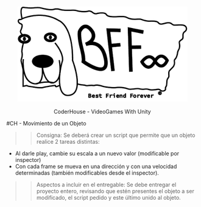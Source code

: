 
<p align="center">
  <p align="center">    
    <img src="https://github.com/JesusRamirezGamarra/signature/blob/main/public/img/Logo_Negro.png" alt="BFFs" height="250">    
  </p>
  <p align="center">
       CoderHouse - VideoGames With Unity
  </p>
</p>

#CH - Movimiento de un Objeto

>> Consigna: Se deberá crear un script que permite que un objeto realice 2 tareas distintas: 
* Al darle play, cambie su escala a un nuevo valor (modificable por inspector) 
* Con cada frame se mueva en una dirección y con una velocidad determinadas (también modificables desde el inspector).

>>Aspectos a incluir en el entregable:
Se debe entregar el proyecto entero, revisando que estén presentes el objeto a ser modificado, el script pedido y este último unido al objeto.
